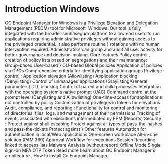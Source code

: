 # Introduction Windows 

GO Endpoint Manager for Windows is a Privilege Elevation and Delegation Management (PEDM) tool for 
Microsoft 
Windows.
Our tool is fully integrated with the broader senhasegura platform to allow end users to run applications requiring administrative privileges without gaining access to the privileged credential. It also performs routine 
}
 rotations with no human intervention required. Administrators can group and audit all user activity for better governance and decision-making.
Core features
Policy control
, creation of policy lists based on segregations and their maintenance:
Group-based
User-based
}
 OU-based
Global policies
Application of policies via GPOs
Comprehensive criteria for identifying application groups
Privilege control
:
Application elevation (Allowlisting)
Application blocking (Denylisting)
Control of unmanaged applications (Graylisting/General parameters)
DLL blocking
Control of parent and child processes
Integration with the operating system's native prompt (UAC)
Command control at the prompt level (Denylisting and Allowlisting)
One-time-access for applications not controlled by policy
Customization of privileges in tokens for elevations
Audit, compliance, and reporting
:
Functionality for control and monitoring of directories, files, logs, and management of their permissions
Tracking of events associated with executions intermediated by EPM (Reports)
Security
:
Protect against shell escaping
Protect against all types of pass-the-hashes and pass-the-tickets
Protect against 
}
Other features
Automation for authentication in local/Web applications
One-screen workplace
All-in-one solution (PAM 360)
Approval Workflow for executions
Session Recording linked to access lists
Malware Analysis (without report)
Offline Mode
Single sign-on
MFA OTP Token
Read more
Learn about GO Endpoint Manager's 
architecture
.
How to 
install
 Go Endpoint Manager.